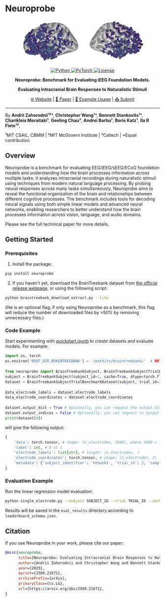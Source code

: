 # Neuroprobe

<p align="center">
  <a href="https://neuroprobe.dev">
    <img src="website/neuroprobe_animation.gif" alt="Neuroprobe Logo" style="height: 10em" />
  </a>
</p>

<p align="center">
    <a href="https://www.python.org/">
        <img alt="Python" src="https://img.shields.io/badge/Python-3.8+-1f425f.svg?color=purple">
    </a>
    <a href="https://pytorch.org/">
        <img alt="PyTorch" src="https://img.shields.io/badge/PyTorch-2.0+-ee4c2c.svg">
    </a>
    <a href="https://mit-license.org/">
        <img alt="License" src="https://img.shields.io/badge/License-MIT-blue.svg">
    </a>
</p>

<p align="center"><strong>Neuroprobe: Benchmark for Evaluating iEEG Foundation Models.</strong></p>
<p align="center"><strong>Evaluating Intracranial Brain Responses to Naturalistic Stimuli</strong></p>

<p align="center">
    <a href="https://neuroprobe.dev">🌐 Website</a> |
    <a href="https://www.arxiv.org/abs/2509.21671">📄 Paper</a> |
    <a href="https://github.com/azaho/neuroprobe/blob/main/examples/quickstart.ipynb">🚀 Example Usage</a> |
    <a href="https://github.com/azaho/neuroprobe/blob/main/SUBMIT.md">📤 Submit</a>
</p>

---

By **Andrii Zahorodnii¹²***, **Christopher Wang¹***, **Bennett Stankovits¹***, **Charikleia Moraitaki¹**, **Geeling Chau³**, **Andrei Barbu¹**, **Boris Katz¹**, **Ila R Fiete¹²**,

¹MIT CSAIL, CBMM  |  ²MIT McGovern Institute  |  ³Caltech  |  *Equal contribution

## Overview
Neuroprobe is a benchmark for evaluating EEG/iEEG/sEEG/ECoG foundation models and understanding how the brain processes information across multiple tasks. It analyzes intracranial recordings during naturalistic stimuli using techniques from modern natural language processing. By probing neural responses across many tasks simultaneously, Neuroprobe aims to reveal the functional organization of the brain and relationships between different cognitive processes. The benchmark includes tools for decoding neural signals using both simple linear models and advanced neural networks, enabling researchers to better understand how the brain processes information across vision, language, and audio domains.

Please see the full technical paper for more details.

## Getting Started

### Prerequisites

1. Install the package:
```bash
pip install neuroprobe
```

2. If you haven't yet, download the BrainTreebank dataset from [the official release webpage](https://braintreebank.dev/), or using the following script:
```bash
python braintreebank_download_extract.py --lite
```
(lite is an optional flag; if only using Neuroprobe as a benchmark, this flag will reduce the number of downloaded files by >50% by removing unnecessary files.)

### Code Example

Start experimenting with [quickstart.ipynb](https://github.com/azaho/neuroprobe/blob/main/examples/quickstart.ipynb) to create datasets and evaluate models. For example:
```python
import os, torch
os.environ['ROOT_DIR_BRAINTREEBANK'] = '/path/to/braintreebank/'  # NOTE: Change this to your own path, or define an environment variable elsewhere

from neuroprobe import BrainTreebankSubject, BrainTreebankSubjectTrialBenchmarkDataset
subject = BrainTreebankSubject(subject_id=1, cache=True, dtype=torch.float32, coordinates_type="cortical")
dataset = BrainTreebankSubjectTrialBenchmarkDataset(subject, trial_id=2, dtype=torch.float32, eval_name="gpt2_surprisal") 

data_electrode_labels = dataset.electrode_labels 
data_electrode_coordinates = dataset.electrode_coordinates 

dataset.output_dict = True # Optionally, you can request the output_dict=True to get the data as a dictionary with a bunch of metadata.
dataset.output_indices = False # Optionally, you can request to output indices into the original BrainTreebank h5 files of the sessions, instead of raw data.
print(dataset[0])
```
will give the following output:
```python
{
	'data': torch.tensor, # shape: (n_electrodes, 2048), where 2048 = 1 second at 2048 Hz
	'label': int, # 0 ot 1 
	'electrode_labels': list[str], # length: (n_electrodes, )
	'electrode_coordinates': torch.tensor, # shape: (n_electrodes, 3)
	'metadata': {'subject_identifier': 'btbank1', 'trial_id': 2, 'sampling_rate': 2048}
}
```

### Evaluation Example

Run the linear regression model evaluation:
```bash
python single_electrode.py --subject SUBJECT_ID --trial TRIAL_ID --verbose --lite --eval_name onset --split_type CrossSession
```

Results will be saved in the `eval_results` directory according to `leaderboard_schema.json`.

## Citation

If you use Neuroprobe in your work, please cite our paper:
```bibtex
@misc{neuroprobe,
      title={Neuroprobe: Evaluating Intracranial Brain Responses to Naturalistic Stimuli}, 
      author={Andrii Zahorodnii and Christopher Wang and Bennett Stankovits and Charikleia Moraitaki and Geeling Chau and Andrei Barbu and Boris Katz and Ila R Fiete},
      year={2025},
      eprint={2509.21671},
      archivePrefix={arXiv},
      primaryClass={cs.LG},
      url={https://arxiv.org/abs/2509.21671}, 
}
```